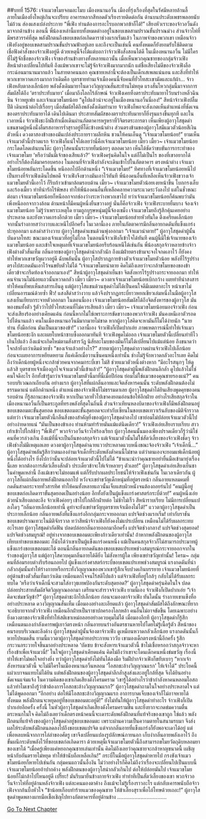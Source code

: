 ##บทที่ 1576: เจ้าแมวขโมยจอมละโมบ
เมืองหนานอวิ้น เมืองที่รุ่งเรืองที่สุดในรัศมีหลายล้านลี้
ภายในเมืองยิ่งใหญ่เกินจะเปรียบ อาคารหลากสีทอดตัวเรียงรายติดต่อกัน ด้านบนประดับเพชรพลอยนับไม่ถ้วน ส่องแสงเปล่งประกาย
“พี่เฟิง ท่านต้องการอะไรบอกพวกข้าก็ได้!”
เสียงหัวเราะของจ้าวอวิ๋นดังมาจากด้านข้าง
ตอนนี้ พี่น้องเหล่านี้แทบทั้งหมดต่างอยู่ในขอบเขตสามปราณขั้นปราณม่วง ส่วนจ้าวไห่ที่มีพรสวรรค์ที่สุด พลังฝึกตนถึงขอบเขตก่อเกิดดาราช่วงแรกเริ่มแล้ว
ในภาพจำของพวกเขา เหมือนจ้าวเฟิงยังอยู่ขอบเขตสามปราณขั้นปราณฟ้าอยู่เลย
และถึงจะเป็นเช่นนี้ คนทั้งหมดก็ยังยอมรับใช้ติดตาม เชื่อฟังคำสั่งของจ้าวเฟิงอยู่ดี ด้วยเหตุนี้จึงได้แต่บอกว่าจ้าวเฟิงสั่งสอนได้ดี
ในเมืองหนานอวิ้น ไม่มีใครที่ไม่รู้จักชื่อของจ้าวเฟิง
เจ้าของร้านข้างทางทั้งหลายแถวนั้น เมื่อเห็นพวกคุณชายของกลุ่มจ้าวเฟิง สีหน้าต่างเปลี่ยนไปทันที
ถึงแม้พวกเขาจะไม่รู้จักจ้าวเฟิงมากมากนัก แต่ชื่อเสียงไม่ดีของจ้าวเฟิงลือกระฉ่อนมานานมากแล้ว ในสายตาคนนอก คุณชายเหล่านี้จะต้องเป็นเด็กเสเพลแน่นอน และสิ่งที่ทำให้พวกเขาหวาดเกรงมากกว่าเดิมคือ บุตรชายท่านเจ้าเมืองคนนี้จับคนที่ยั่วโทสะเขามัดและแก้ผ้า...
จ้าวเฟิงหลับตาลงเล็กน้อย พลังดั้งเดิมมายาในดวงวิญญาณสั่นสะท้านไม่หยุด
แรงสั่นไหวกลุ่มนี้มาจากการสัมผัสได้ถึง ‘ตราประทับมายา’
เมื่อมาถึงโลกไร้ลักษณ์ จ้าวเฟิงเคยทิ้งตราประทับมายาไว้บนร่างหลิ่วฉินซิน จ้าวหยูเฟย และเจ้าแมวขโมยน้อย
“ดูไปแล้วน่าจะอยู่ในเมืองหนานอวิ้นนี่เอง!”
สีหน้าจ้าวเฟิงปลื้มปีติ เดินหน้าต่อไปเรื่อยๆ
เมื่อสัมผัสได้ถึงพลังดั้งเดิมทำนาย จ้าวเฟิงก็พอจะสังเกตเห็นตำแหน่งที่ชัดเจนของตราประทับมายาได้
เดินไปเดินมา ประสาทสัมผัสของตราประทับมายาก็ยิ่งรุนแรงขึ้นทุกที
และในเวลาหนึ่ง จ้าวเฟิงชะงักฝีเท้าเมื่อเดินผ่านภัตตาคารหรูหราที่วิจิตรตระการตา
เห็นเพียงผู้อาวุโสชุดดำแขนขาดผู้หนึ่งนั่งลิ้มรสอาหารร่ำสุราอยู่ที่โต๊ะข้างหน้าต่าง
ส่วนตรงข้ามของผู้อาวุโสมีแมวตัวน้อยสีเงินตัวหนึ่ง ดวงตาสองข้างของมันเปล่งประกายราวผลึกหิน ชวนให้คนเอ็นดู
“เจ้าแมวขโมยน้อย!”
ยามเห็นเจ้าแมวตัวนี้ปราดแรก จ้าวเฟิงก็แน่ใจได้เลยว่านี่คือเจ้าแมวขโมยน้อย
เมี้ยว เมี้ยว~
เจ้าแมวขโมยน้อยกระโดดโลดเต้นบนโต๊ะ ผู้อาวุโสคนนั้นระบายยิ้มน้อยๆ ตลอดเวลา เห็นได้ชัดว่าขบขันการกระทำของเจ้าแมวขโมย
‘หรือว่ามันมีเจ้าของเสียแล้ว?’
จ้าวเฟิงครุ่นคิดในใจ
แต่ก็ไม่เป็นไร ของที่เขาอยากได้ อย่างไรก็ต้องได้มาครอบครอง
ในตอนที่จ้าวเฟิงกำลังจะเดินเข้าไปในภัตตาคาร
ตรงหน้าต่าง เจ้าแมวขโมยน้อยพลันกระโดดขึ้น หนีออกไปอีกด้านหนึ่ง
“เจ้าแมวขโมย!”
ทิศทางที่เจ้าแมวขโมยน้อยหนีไปเป็นทางที่จ้าวเฟิงเดินไปพอดี จ้าวเฟิงจึงขวางมันเอาไว้ทันที
พี่น้องคนอื่นที่เหลือเห็นจ้าวเฟิงขวางเจ้าแมวขโมยตัวนี้เอาไว้ ก็รีบก้าวเข้ามาล้อมรอบด้าน
เมี้ยว~
เจ้าแมวขโมยตัวน้อยเงยหน้าขึ้น โบกกรงเล็บและร้องเมี้ยว ท่าทีน่ารักไร้พิษสง ทำให้พี่น้องคนอื่นที่เหลือคลายความระแวดระวังลงไป
แต่ในชั่วขณะต่อมา เจ้าแมวขโมยน้อยก็หนีออกจากช่องว่างระหว่างพวกเขาไป
ทว่าเจ้าแมวขโมยน้อยก็ค้นพบว่ามันเพิ่งหนีออกจากวงล้อม ด้านหน้าก็มีคนผู้หนึ่งยืนขวางอยู่ นั่นก็คือจ้าวเฟิง
จ้าวเฟิงระบายยิ้มบาง จ้องเจ้าแมวขโมยน้อย
ไม่รู้ว่าเพราะเหตุใด ยามถูกบุรุษหนุ่มผู้นี้จ้องเขม็ง เจ้าแมวขโมยถึงรู้สึกคุ้นเคยอย่างประหลาด และยังหวาดเกรงอีกด้วย
เมี้ยว เมี้ยว~
เจ้าแมวขโมยน้อยส่ายหัวทันใด ตึงเครียดเล็กน้อย จากนั้นร่างกายสว่างวาบและหนีไปอีกครั้ง
ในเวลานี้เอง ภายในภัตตาคารมีกลิ่นอายกดดันที่แข็งแกร่งปะทุออกมา
แสงดำสว่างวาบ ผู้อาวุโสชุดดำแขนด้วนพุ่งออกมา
“เจ้าแมวน่าตาย!”
ผู้อาวุโสชุดดำผู้นั้นบันดาลโทสะ ขณะมองเจ้าแมวที่อยู่ไม่ไกล
ในตอนนี้จ้าวเฟิงก็เข้าใจได้ทันที คนผู้นี้มิใช่เจ้านายของเจ้าแมวขโมยน้อย และเข้าใจเหตุผลที่เจ้าแมวขโมยน้อยรีบร้อนหนีได้เช่นกัน
พี่น้องสกุลจ้าวหลายข้างจ้าวเฟิงต่างตัวสั่นเทิ้ม กลิ่นอายของผู้อาวุโสชุดดำน่ากลัวนัก ถึงแม้ฝ่ายตรงข้ามจะจงใจกดเอาไว้ ก็ยังคงทำให้พวกเขาขวัญผวาอยู่ดี
ฉับพลันนั้น ผู้อาวุโสปรากฏกายข้างตัวเจ้าแมวขโมยตัวน้อย พลังที่ไร้รูปร่างตรงไปสะกดมันเอาไว้จนขยับตัวไม่ได้
“เจ้าแมวขโมยน่าตาย คิดไม่ถึงเลยว่าจะกล้าขโมยของของข้า เดี๋ยวข้าจะกรีดท้องเจ้าออกมาเอง!”
สีหน้าผู้อาวุโสชุดดำเย็นชา จิตสังหารไร้รูปร่างกระจายออกมา ทำให้คนจำนวนไม่น้อยแถวนั้นหวาดกลัว
เมี้ยว เมี้ยว~
ดวงตาเจ้าแมวขโมยน้อยเบิกกว้าง เผยท่าทีน่าสงสาร ทำให้คนที่พบเห็นสงสารเอ็นดู
แต่ผู้อาวุโสแขนด้วนชุดดำไม่ได้เป็นคนใจดีมีเมตตาอะไร หน้าเขาไม่เปลี่ยนอารมณ์ด้วยซ้ำ
ฟิ้ว!
แสงสีดำสว่างวาบ แล้วจึงปรากฏกระบี่ยาวหยกเขียวเล่มหนึ่งในมือผู้อาวุโส แสงเย็นเยียบกระจายตัวออกมา
ในตอนนี้เอง เจ้าแมวขโมยน้อยสัมผัสได้ถึงจิตสังหารของผู้อาวุโส มันพองขนทั้งตัว รู้ตัวว่าไปยั่วโทสะคนที่ไม่ควรเสียแล้ว
เมี้ยว เมี้ยว~
เจ้าแมวขโมยน้อยมองจ้าวเฟิง ก่อนจะส่งเสียงร้องอย่างเคียดแค้น
ก่อนนี้หากไม่ใช่เพราะการขัดขวางของพวกจ้าวเฟิง มันคงหนีเอาตัวรอดไปได้นานแล้ว คนในเมืองหนานอวิ้นมีมากมายไม่ขาด หากผู้อาวุโสคิดจะหามันก็ไม่ได้ง่ายนัก
“นายท่าน ยั้งมือก่อน มันเป็นแมวของข้า!”
เวลานี้เอง จ้าวเฟิงก็เปิดปากเอ่ย
ภาพเหตการณ์นี้ทำให้เจ้าแมวขโมยน้อยชะงัก และเผยใบหน้าซาบซึ้งออกมาทันที
จ้าวเฟิงพูดไม่ออก เจ้าแมวขโมยตัวนี้เปลี่ยนท่าทีไวเกินไปแล้ว ถึงแม้จะเกิดใหม่ตามสังสารวัฏ นิสัยละโมบของมันก็ไม่ได้เปลี่ยนไปแม้แต่น้อย ถึงขนาดว่าใจกล้ายิ่งกว่าเดิมด้วยซ้ำ
“ของเจ้าแล้วอย่างไร?”
สายตาผู้อาวุโสชุดดำกวาดผ่านจ้าวเฟิงไปเล็กน้อย ก่อนจะเผยอาการเหยียดหยาม
ก็แค่เด็กเมื่อวานซืนคนหนึ่งเท่านั้น ช่างไม่รู้จักหวาดกลัวอะไรเลย คิดไม่ถึงว่าเด็กน้อยผู้หนึ่งจะกล้าช่วยคนจากคมกระบี่เขา ไม่สิ ช่วยแมวตัวหนึ่งต่างหาก
“มีอะไรสนุกๆ ให้ดูแล้วสิ บุตรชายเจ้าเมืองถูกใจเจ้าแมวตัวนี้เข้าแล้ว!”
“ผู้อาวุโสชุดดำผู้นี้พลังฝึกตนลึกล้ำ ดูไปแล้วไม่ใช่คนใจดีอะไร อีกทั้งข้ารู้มาว่าเจ้าแมวขโมยตัวนี้มาที่นี่เมื่อปีก่อน ย่อมไม่ใช่แมวของคุณชายรองแน่?”
คนรอบบริเวณถกเถียงกัน
อย่างแรก ผู้อาวุโสที่แผ่กลิ่นอายและจิตสังหารคนนั้น ระดับพลังฝึกตนต้องไม่ธรรมดาแน่
แต่อีกด้านหนึ่ง ตำแหน่งของจ้าวเฟิงก็ไม่ธรรมดาเลย
ผู้อาวุโสชุดดำได้ยินเสียงพูดคุยของคนรอบด้าน ก็รู้สถานะของจ้าวเฟิง หากเป็นเวลาทั่วไปเขาคงยอมอ่อนข้อให้อีกฝ่าย อย่างไรเสียสกุลจ้าวในเมืองหนานอวิ้นก็เป็นตระกูลที่ทรงพลังที่สุดในถิ่นนี้ ส่วนจ้าวเทียนหลงบิดาของจ้าวเฟิงก็มีพลังฝึกตนอยู่ขอบเขตอมตะขั้นสุดยอด
ขอบเขตอมตะขั้นสุดยอดจะเท่ากับเซียนในขอบเขตเทวาเร้นลับของมิติจักรวาล
แต่ทว่า เจ้าแมวขโมยตัวนี้กลืนสิ่งของสำคัญยิ่งของผู้อาวุโสชุดดำลงไป เขาย่อมไม่ปล่อยเจ้าแมวตัวนี้ไปอย่างง่ายดายแน่
“มันเป็นของข้าเอง ท่านห้ามทำร้ายมันแม้แต่นิดเดียว!”
จ้าวเฟิงเอ่ยเสียงราบเรียบ สาวเท้าเข้าไปใกล้ช้าๆ
“พี่เฟิง!”
พวกจ้าวอวิ๋นจ้าวไห่ร้องเรียก
ผู้อาวุโสคนนั้นมองเพียงปราดเดียวก็รู้ว่ามิใช่คนที่ควรล่วงเกิน ถึงแม้ที่นี่จะเป็นถิ่นของสกุลจ้าว แต่เจ้าแมวตัวนั้นไม่ใช่สัตว์เลี้ยงของจ้าวเฟิงชัดๆ จ้าวเฟิงช่างไม่มีเหตุผลเลย
ดวงตาผู้อาวุโสชุดดำฉายแววประหลาดแวบหนึ่งขณะจ้องจ้าวเฟิง
“เจ้าเด็กนี่…”
ผู้อาวุโสชุดดำพลันรู้สึกว่าตนเองอ่านเจ้าเด็กที่ระดับพลังต่ำคนนี้ไม่ขาด
แต่ว่าตนเองจะยอมแพ้เด็กน้อยผู้หนึ่งได้อย่างไร ยิ่งไปกว่านั้นจะปล่อยเจ้าแมวตัวนี้ไปไม่ได้
“ข้าแนะนำว่าคุณชายอย่ายื่นมือเข้ามายุ่งเรื่องนี้เลย หากต้องการสัตว์เลี้ยงสักตัว ประเดี๋ยวข้าจะให้เจ้าหลายๆ ตัวเลย!”
ผู้อาวุโสชุดดำเอ่ยเสียงเย็นชา
ในคำพูดเหล่านี้ ถึงแม้เขาจะไม่ยอมแพ้ แต่ก็รับปากผลประโยชน์ให้จ้าวเฟิงเช่นกัน
ในเวลาเดียวกัน ผู้อาวุโสก็แผ่กลิ่นอายพลังฝึกตนออกไป หวังจะเขย่าขวัญเด็กหนุ่มที่อยู่ตรงหน้า
กลิ่นอายแหลมคมที่กดดันสาดกระจายทั่วสารทิศ ทำให้คนทั้งหลายแถวนั้นเจ็บแสบผิวหนังจนต้องถอยร่นไป
“คนผู้นี้อยู่ขอบเขตก่อเกิดดาราขั้นสุดยอดเป็นอย่างน้อย อีกทั้งยังเป็นผู้แข็งแกร่งศาสตร์กระบี่ด้วย!”
คนผู้หนึ่งเอ่ยด้วยน้ำเสียงตกตะลึง
จ้าวเฟิงค่อยๆ เข้าไปใกล้อีกฝ่ายต่อ ไม่ช้าไม่เร็ว สีหน้าราบเรียบ ไม่มีการเปลี่ยนแปลงใดๆ
“กลิ่นอายเล็กน้อยเท่านี้ ดูท่าจะยังเขย่าขวัญบุตรชายเจ้าเมืองไม่ได้!”
แววตาผู้อาวุโสชุดดำเป็นประกายเล็กน้อย กลิ่นอายพลังที่แข็งแกร่งอีกกลุ่มกระจายออกมา
แปรจิตช่วงแรกเริ่ม!
เท่ากับราชันขอบเขตปราณเทวะในมิติจักรวาล
ทว่าสีหน้าจ้าวเฟิงก็ยังคงไม่แปรเปลี่ยน เหมือนไม่ได้รับผลกระทบอะไรเลย
ผู้อาวุโสชุดดำกัดฟัน ปลดปล่อยกลิ่นอายออกมาอีกครั้ง
แปรจิตช่วงกลาง!
แปรจิตช่วงสุดยอด!
แปรจิตช่วงสมบูรณ์!
อยู่ห่างจากขอบเขตอมตะเพียงก้าวเดียวเท่านั้น!
ถ้าหากพลังฝึกตนของผู้อาวุโสเทียบเท่าขอบเขตอมตะ ก็นับได้ว่าเขาเป็นผู้แข็งแกร่งคนหนึ่ง แม้เป็นคนสกุลจ้าวก็ไม่สามารถประมาทผู้แข็งแกร่งขอบเขตอมตะได้
ตอนนี้กลิ่นอายกดดันของขอบเขตแปรเทพช่วงสมบูรณ์กระจายออกจากในร่างของผู้อาวุโส
แต่ผู้อาวุโสควบคุมกลิ่นอายได้ดียิ่ง ไม่สังหารผู้ใด เพียงเขย่าขวัญเท่านั้น!
โครม~
กลุ่มคนที่ล้อมรอบต่างรีบร้อนถอยไป
ผู้แข็งแกร่งศาสตร์กระบี่ขอบเขตแปรเทพช่วงสมบูรณ์ แรงกดดันที่น่ากลัวกลุ่มนั้นทำให้ร่างกายหรือกระทั่งวิญญาณของพวกเขารู้สึกเจ็บปวดเกินบรรยาย
เจ้าแมวขโมยน้อยที่อยู่ด้านข้างตัวสั่นเทิ้มกว่าเดิม เหมือนตกใจจนไร้สติไปแล้ว
แต่จ้าวเฟิงที่อยู่ใกล้ๆ กลับไม่ได้รับผลกระทบใด
‘หรือว่าเจ้าเด็กนี่จะสวมใส่อาวุธเทพป้องกันระดับสุดยอด?’
ผู้อาวุโสชุดดำครุ่นคิดในใจ ปลดปล่อยประสาทสัมผัสจิตวิญญาณออกมา เตรียมจะสำรวจจ้าวเฟิง
ยามนี้เอง จ้าวเฟิงก็เปิดปากเอ่ย “เจ้าคิดจะข่มขวัญข้า?”
ผู้อาวุโสชุดดำชะงักไปเล็กน้อย ก่อนจะมองตาจ้าวเฟิง
ทันใดนั้น ร่างกายเขาแข็งทื่ออย่างประหลาด ดวงวิญญาณสั่นเทิ้ม
เมื่อมองอย่างละเอียดแล้ว ผู้อาวุโสชุดดำสัมผัสได้ถึงลักษณะที่ยากจะอธิบายจากตัวจ้าวเฟิง เหมือนอีกฝ่ายเป็นราชาปกครองโลกหล้า คนอื่นไม่อาจขัดขืน โดยเฉพาะอย่างยิ่งดวงตาของจ้าวเฟิงที่ทำให้สติเขาเหม่อลอยอย่างควบคุมไม่ได้
เมื่อมองอีกที ผู้อาวุโสชุดดำก็รู้สึกเหมือนตนเองกำลังเคารพผู้เยาว์ตรงหน้า
กลิ่นอายบนร่างอันตรธานหายไปโดยไม่รู้เนื้อรู้ตัว
สีหน้าของคนรอบบริเวณตะลึงค้าง
ผู้อาวุโสชุดดำผู้นั้นจ้องตาจ้าวเฟิง ดูเหมือนหวาดกลัวเล็กน้อย แรงกดดันนั้นก็หายไปหมดสิ้น
ยามนี้แววตาผู้อาวุโสชุดดำทอประกายแวววับ เขามองเด็กตรงหน้านี้อีกครั้ง รู้สึกกระวนกระวายใจขึ้นมาอย่างประหลาด
‘บัดซบ ข้าจะสังหารเจ้าแมวตัวนี้ ข้าไม่เชื่อหรอกว่าสกุลจ้าวจะหาเรื่องข้าเพื่อเจ้าแมวนี่!’
ในใจผู้อาวุโสชุดดำเคียดแค้น คิดไม่ถึงว่าเขาจะโดนเด็กคนหนึ่งข่มขวัญ เรื่องนี้ทำให้เขาไม่พอใจอย่างยิ่ง
ทว่าผู้อาวุโสชุดดำยังไม่ทันได้ลงมือ ริมฝีปากจ้าวเฟิงก็ขยับเบาๆ “หากเจ้าสังหารแมวตัวนี้ จะไม่มีใครในเมืองหนานอวิ้นหลอม ‘โอสถชะล้างวิญญาณแรก’ ให้เจ้าได้”
ประโยคนี้แผ่วเบาจนแทบไม่ได้ยิน แต่พลังฝึกตนของผู้อาวุโสชุดดำลึกล้ำสูงส่งและอยู่ใกล้ที่สุด จึงได้ยินอย่างชัดเจนแจ่มแจ้ง
ในความคิดของเขาเกิดเสียงดังโครมคราม
‘เขารู้ได้อย่างไรว่าข้ากำลังหาคนหลอมโอสถ แล้วทำไมเขาถึงรู้ว่าข้าต้องการโอสถชะล้างวิญญาณแรก?’
ผู้อาวุโสชุดดำถามในใจอย่างประหลาดใจ แต่ไม่ได้พูดออกมา
“อีกอย่าง ต่อให้มีโอสถชะล้างวิญญาณแรก อาการบาดเจ็บของเจ้าก็ไม่อาจหายได้ทั้งหมด พลังฝึกตนจะหยุดอยู่ที่ขอบเขตอมตะอยู่ดี!”
ยังไม่ทันให้ผู้อาวุโสชุดดำทำอะไร จ้าวเฟิงก็เปิดปากเอ่ยอีกครั้ง
ครั้งนี้ ในหัวผู้อาวุโสชุดดำเกิดเสียงดังโครมครามขึ้น และยิ่งยากจะกดข่มความตื่นตระหนกในใจ
คิดไม่ถึงเลยว่าเด็กตรงหน้าคนนี้จะเดาระดับพลังฝึกตนที่แท้จริงของเขาถูก
ใช่แล้ว พลังฝึกตนที่แท้จริงของผู้อาวุโสชุดดำอยู่ขอบเขตอมตะ เพราะผ่านความเป็นความตายในสนามรบมา จึงส่งผลให้ระดับพลังฝึกตนลดลงไปถึงขอบเขตแปรจิต แต่จากกลิ่นอายที่แข็งแกร่งก็ยังพอจะเดาได้อยู่ แต่เพื่อหลบหนีจากการไล่ล่าของศัตรู เขาจึงเปลี่ยนแปลงรูปลักษณ์ภายนอก เก็บงำกลิ่นอายพลังเอาไว้ ถึงขั้นผนึกระดับพลังไว้ที่ขอบเขตก่อเกิดดารา ด้วยเหตุนี้เจ้าแมวขโมยตัวนี้ถึงสามารถขโมยวัตถุดิบหลอมยาของเขาได้
“เมื่อครู่เพียงแค่หยอกคุณชายเล่นเท่านั้น คิดไม่ถึงเลยว่าคุณชายจะกล้าหาญขนาดนี้ เผชิญหน้ากับอันตรายไม่หยุด ทำให้ข้านับถือเหลือเกิน!”
กระบี่ในมือผู้อาวุโสชุดดำหายไป กรงขังเจ้าแมวขโมยน้อยก็หายไปเช่นกัน
กลุ่มคนแถวนั้นอึ้งงัน ไม่ว่าอย่างไรก็คิดไม่ถึงว่าเรื่องจะเปลี่ยนไปเป็นแบบนี้
เจ้าแมวขโมยน้อยอ้าปากค้าง พลังฝึกตนของผู้อาวุโสน่ากลัวเกินไป ต่อให้ปล่อยมันไป เจ้าแมวขโมยน้อยก็ไม่กล้าไปไหนอยู่ดี
เปรี๊ยะ!
มันรีบมายืนข้างกายจ้าวเฟิง ทำท่าทีเป็นสัตว์เลี้ยงของเขา
พวกจ้าวอวิ๋นจ้าวไห่ที่อยู่ด้านหลังจ้าวเฟิง แต่ละคนมองตาค้าง ถึงแม้จะไม่รู้เรื่องราวอะไร แต่กลับเคารพนับถือจ้าวเฟิงจากก้นบึ้งหัวใจ
“ข้าน้อยเกือบทำร้ายแมวของคุณชาย ให้ข้าเลี้ยงสุราเพื่อไถ่โทษด้วยเถอะ!”
ผู้อาวุโสชุดดำพูดพลางผายมือเชื้อเชิญไปทางภัตตาคารที่อยู่ด้านข้าง
................................


[Go To Next Chapter]( ./433.md)